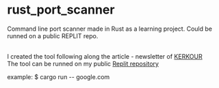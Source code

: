 # rust_port_scanner
Command line port scanner made in Rust as a learning project. Could be runned on a public REPLIT repo. <br><br>

I created the tool following along the article - newsletter of [KERKOUR](https://kerkour.com/rust-fast-port-scanner)<br>
The tool can be runned on my public [Replit repository](https://replit.com/@carlo_/rustportscanner?v=1)

example: $ cargo run -- google.com 
